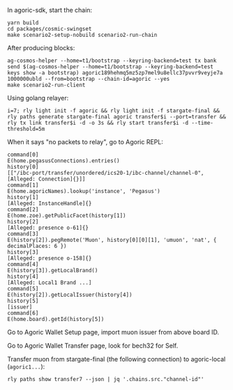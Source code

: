 In agoric-sdk, start the chain:

```
yarn build
cd packages/cosmic-swingset
make scenario2-setup-nobuild scenario2-run-chain
```

After producing blocks:

```
ag-cosmos-helper --home=t1/bootstrap --keyring-backend=test tx bank send $(ag-cosmos-helper --home=t1/bootstrap --keyring-backend=test keys show -a bootstrap) agoric189hehmq5mz5zp7mel9u8ellc37pvvr9veyje7a 1000000ubld --from=bootstrap --chain-id=agoric --yes
make scenario2-run-client
```

Using golang relayer:

```
i=7; rly light init -f agoric && rly light init -f stargate-final && rly paths generate stargate-final agoric transfer$i --port=transfer && rly tx link transfer$i -d -o 3s && rly start transfer$i -d --time-threshold=5m
```

When it says "no packets to relay", go to Agoric REPL:

```
command[0]
E(home.pegasusConnections).entries()
history[0]
[["/ibc-port/transfer/unordered/ics20-1/ibc-channel/channel-0",[Alleged: Connection]{}]]
command[1]
E(home.agoricNames).lookup('instance', 'Pegasus')
history[1]
[Alleged: InstanceHandle]{}
command[2]
E(home.zoe).getPublicFacet(history[1])
history[2]
[Alleged: presence o-61]{}
command[3]
E(history[2]).pegRemote('Muon', history[0][0][1], 'umuon', 'nat', { decimalPlaces: 6 })
history[3]
[Alleged: presence o-158]{}
command[4]
E(history[3]).getLocalBrand()
history[4]
[Alleged: Local1 Brand ...]
command[5]
E(history[2]).getLocalIssuer(history[4])
history[5]
[issuer]
command[6]
E(home.board).getId(history[5])
```

Go to Agoric Wallet Setup page, import muon issuer from above board ID.

Go to Agoric Wallet Transfer page, look for bech32 for Self.

Transfer muon from stargate-final (the following connection) to agoric-local
(`agoric1...`):
```
rly paths show transfer7 --json | jq '.chains.src."channel-id"'
```
